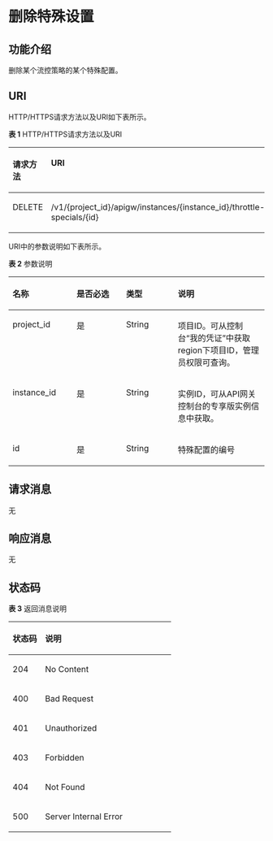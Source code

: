 # 删除特殊设置<a name="apig-phapi-180713080"></a>

## 功能介绍<a name="section45779418"></a>

删除某个流控策略的某个特殊配置。

## URI<a name="section9361583"></a>

HTTP/HTTPS请求方法以及URI如下表所示。

**表 1**  HTTP/HTTPS请求方法以及URI

<a name="table33128920"></a>
<table><thead align="left"><tr id="row56178382"><th class="cellrowborder" valign="top" width="20%" id="mcps1.2.3.1.1"><p id="p54155073"><a name="p54155073"></a><a name="p54155073"></a>请求方法</p>
</th>
<th class="cellrowborder" valign="top" width="80%" id="mcps1.2.3.1.2"><p id="p24484764"><a name="p24484764"></a><a name="p24484764"></a>URI</p>
</th>
</tr>
</thead>
<tbody><tr id="row37108872"><td class="cellrowborder" valign="top" width="20%" headers="mcps1.2.3.1.1 "><p id="p53028652"><a name="p53028652"></a><a name="p53028652"></a>DELETE</p>
</td>
<td class="cellrowborder" valign="top" width="80%" headers="mcps1.2.3.1.2 "><p id="p353585"><a name="p353585"></a><a name="p353585"></a><span id="ph3346192024419"><a name="ph3346192024419"></a><a name="ph3346192024419"></a>/v1/{project_id}/apigw/instances/{instance_id}</span>/throttle-specials/{id}</p>
</td>
</tr>
</tbody>
</table>

URI中的参数说明如下表所示。

**表 2**  参数说明

<a name="table28640447"></a>
<table><thead align="left"><tr id="row64277225"><th class="cellrowborder" valign="top" width="25%" id="mcps1.2.5.1.1"><p id="p39072761"><a name="p39072761"></a><a name="p39072761"></a>名称</p>
</th>
<th class="cellrowborder" valign="top" width="19.33%" id="mcps1.2.5.1.2"><p id="p10777090"><a name="p10777090"></a><a name="p10777090"></a>是否必选</p>
</th>
<th class="cellrowborder" valign="top" width="20.27%" id="mcps1.2.5.1.3"><p id="p529067"><a name="p529067"></a><a name="p529067"></a>类型</p>
</th>
<th class="cellrowborder" valign="top" width="35.4%" id="mcps1.2.5.1.4"><p id="p42854428"><a name="p42854428"></a><a name="p42854428"></a>说明</p>
</th>
</tr>
</thead>
<tbody><tr id="row071316329174"><td class="cellrowborder" valign="top" width="25%" headers="mcps1.2.5.1.1 "><p id="p55878963"><a name="p55878963"></a><a name="p55878963"></a>project_id</p>
</td>
<td class="cellrowborder" valign="top" width="19.33%" headers="mcps1.2.5.1.2 "><p id="p29902160"><a name="p29902160"></a><a name="p29902160"></a>是</p>
</td>
<td class="cellrowborder" valign="top" width="20.27%" headers="mcps1.2.5.1.3 "><p id="p6155914"><a name="p6155914"></a><a name="p6155914"></a>String</p>
</td>
<td class="cellrowborder" valign="top" width="35.4%" headers="mcps1.2.5.1.4 "><p id="p28867016"><a name="p28867016"></a><a name="p28867016"></a>项目ID。可从控制台“我的凭证”中获取region下项目ID，管理员权限可查询。</p>
</td>
</tr>
<tr id="row949714325177"><td class="cellrowborder" valign="top" width="25%" headers="mcps1.2.5.1.1 "><p id="p1780913159538"><a name="p1780913159538"></a><a name="p1780913159538"></a>instance_id</p>
</td>
<td class="cellrowborder" valign="top" width="19.33%" headers="mcps1.2.5.1.2 "><p id="p9809215115310"><a name="p9809215115310"></a><a name="p9809215115310"></a>是</p>
</td>
<td class="cellrowborder" valign="top" width="20.27%" headers="mcps1.2.5.1.3 "><p id="p1280914152538"><a name="p1280914152538"></a><a name="p1280914152538"></a>String</p>
</td>
<td class="cellrowborder" valign="top" width="35.4%" headers="mcps1.2.5.1.4 "><p id="p1880914157537"><a name="p1880914157537"></a><a name="p1880914157537"></a>实例ID，可从API网关控制台的专享版实例信息中获取。</p>
</td>
</tr>
<tr id="row48656638"><td class="cellrowborder" valign="top" width="25%" headers="mcps1.2.5.1.1 "><p id="p48873592"><a name="p48873592"></a><a name="p48873592"></a>id</p>
</td>
<td class="cellrowborder" valign="top" width="19.33%" headers="mcps1.2.5.1.2 "><p id="p66446899"><a name="p66446899"></a><a name="p66446899"></a>是</p>
</td>
<td class="cellrowborder" valign="top" width="20.27%" headers="mcps1.2.5.1.3 "><p id="p13489751"><a name="p13489751"></a><a name="p13489751"></a>String</p>
</td>
<td class="cellrowborder" valign="top" width="35.4%" headers="mcps1.2.5.1.4 "><p id="p18928010"><a name="p18928010"></a><a name="p18928010"></a>特殊配置的编号</p>
</td>
</tr>
</tbody>
</table>

## 请求消息<a name="section17145384"></a>

无

## 响应消息<a name="section46598903"></a>

无

## 状态码<a name="section20090736"></a>

**表 3**  返回消息说明

<a name="table35281476"></a>
<table><thead align="left"><tr id="row8318108"><th class="cellrowborder" valign="top" width="20%" id="mcps1.2.3.1.1"><p id="p2678125"><a name="p2678125"></a><a name="p2678125"></a>状态码</p>
</th>
<th class="cellrowborder" valign="top" width="80%" id="mcps1.2.3.1.2"><p id="p15601604"><a name="p15601604"></a><a name="p15601604"></a>说明</p>
</th>
</tr>
</thead>
<tbody><tr id="row55770374"><td class="cellrowborder" valign="top" width="20%" headers="mcps1.2.3.1.1 "><p id="p21106461"><a name="p21106461"></a><a name="p21106461"></a>204</p>
</td>
<td class="cellrowborder" valign="top" width="80%" headers="mcps1.2.3.1.2 "><p id="p31901809"><a name="p31901809"></a><a name="p31901809"></a>No Content</p>
</td>
</tr>
<tr id="row18680829"><td class="cellrowborder" valign="top" width="20%" headers="mcps1.2.3.1.1 "><p id="p36752182"><a name="p36752182"></a><a name="p36752182"></a>400</p>
</td>
<td class="cellrowborder" valign="top" width="80%" headers="mcps1.2.3.1.2 "><p id="p439515463618"><a name="p439515463618"></a><a name="p439515463618"></a>Bad Request</p>
</td>
</tr>
<tr id="row15904615"><td class="cellrowborder" valign="top" width="20%" headers="mcps1.2.3.1.1 "><p id="p13205437"><a name="p13205437"></a><a name="p13205437"></a>401</p>
</td>
<td class="cellrowborder" valign="top" width="80%" headers="mcps1.2.3.1.2 "><p id="p63007447"><a name="p63007447"></a><a name="p63007447"></a>Unauthorized</p>
</td>
</tr>
<tr id="row30196113"><td class="cellrowborder" valign="top" width="20%" headers="mcps1.2.3.1.1 "><p id="p29966093"><a name="p29966093"></a><a name="p29966093"></a>403</p>
</td>
<td class="cellrowborder" valign="top" width="80%" headers="mcps1.2.3.1.2 "><p id="p11334465"><a name="p11334465"></a><a name="p11334465"></a>Forbidden</p>
</td>
</tr>
<tr id="row34901328"><td class="cellrowborder" valign="top" width="20%" headers="mcps1.2.3.1.1 "><p id="p8435340"><a name="p8435340"></a><a name="p8435340"></a>404</p>
</td>
<td class="cellrowborder" valign="top" width="80%" headers="mcps1.2.3.1.2 "><p id="p17426130177"><a name="p17426130177"></a><a name="p17426130177"></a>Not Found</p>
</td>
</tr>
<tr id="row42456898"><td class="cellrowborder" valign="top" width="20%" headers="mcps1.2.3.1.1 "><p id="p16456680"><a name="p16456680"></a><a name="p16456680"></a>500</p>
</td>
<td class="cellrowborder" valign="top" width="80%" headers="mcps1.2.3.1.2 "><p id="p6744143"><a name="p6744143"></a><a name="p6744143"></a>Server Internal Error</p>
</td>
</tr>
</tbody>
</table>

